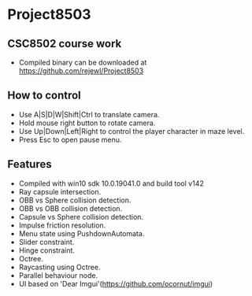 # Project8503
## CSC8502 course work
* Compiled binary can be downloaded at https://github.com/rejewl/Project8503
## How to control
* Use A|S|D|W|Shift|Ctrl to translate camera.
* Hold mouse right button to rotate camera.
* Use Up|Down|Left|Right to control the player character in maze level.
* Press Esc to open pause menu.
## Features
* Compiled with win10 sdk 10.0.19041.0 and build tool v142
* Ray capsule intersection.
* OBB vs Sphere collision detection.
* OBB vs OBB collision detection.
* Capsule vs Sphere collision detection.
* Impulse friction resolution.
* Menu state using PushdownAutomata.
* Slider constraint.
* Hinge constraint.
* Octree.
* Raycasting using Octree.
* Parallel behaviour node.
* UI based on 'Dear Imgui'(https://github.com/ocornut/imgui)